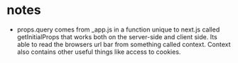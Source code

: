 # notes

* props.query comes from _app.js in a function unique to next.js called getInitialProps that works both on the server-side and client side. Its able to read the browsers url bar from something called context. Context also contains other useful things like access to cookies.